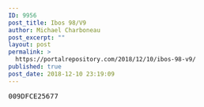 ```yaml
---
ID: 9956
post_title: Ibos 98/V9
author: Michael Charboneau
post_excerpt: ""
layout: post
permalink: >
  https://portalrepository.com/2018/12/10/ibos-98-v9/
published: true
post_date: 2018-12-10 23:19:09
---
```

<pre>009DFCE25677</pre>